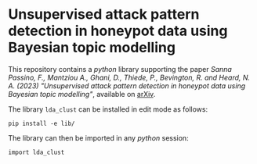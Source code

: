 # Unsupervised attack pattern detection in honeypot data using Bayesian topic modelling

This repository contains a _python_ library supporting the paper *Sanna Passino, F., Mantziou A., Ghani, D., Thiede, P., Bevington, R. and Heard, N. A. (2023) "Unsupervised attack pattern detection in honeypot data using Bayesian topic modelling"*, available on [arXiv](https://arxiv.org/abs/2102.06527). 

The library `lda_clust` can be installed in edit mode as follows:
```
pip install -e lib/
```
The library can then be imported in any _python_ session:
```python3
import lda_clust
```
